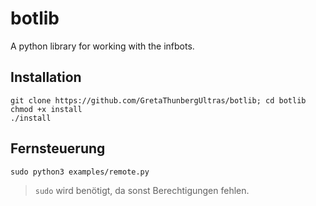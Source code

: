 # botlib

A python library for working with the infbots.

## Installation

```
git clone https://github.com/GretaThunbergUltras/botlib; cd botlib
chmod +x install
./install
```

## Fernsteuerung

```
sudo python3 examples/remote.py
```

> `sudo` wird benötigt, da sonst Berechtigungen fehlen.
